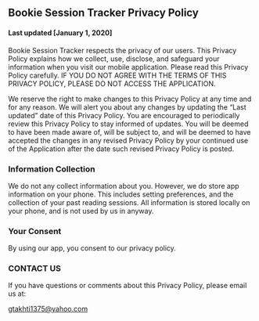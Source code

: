 ## Bookie Session Tracker Privacy Policy

#### Last updated [January 1, 2020]

Bookie Session Tracker respects the privacy of our users. This Privacy Policy explains how we collect, use, disclose, and safeguard your information when you visit our mobile application. Please read this Privacy Policy carefully.  IF YOU DO NOT AGREE WITH THE TERMS OF THIS PRIVACY POLICY, PLEASE DO NOT ACCESS THE APPLICATION. 

We reserve the right to make changes to this Privacy Policy at any time and for any reason.  We will alert you about any changes by updating the “Last updated” date of this Privacy Policy.  You are encouraged to periodically review this Privacy Policy to stay informed of updates. You will be deemed to have been made aware of, will be subject to, and will be deemed to have accepted the changes in any revised Privacy Policy by your continued use of the Application after the date such revised Privacy Policy is posted.  

### Information Collection

We do not any collect information about you. However, we do store app information on your phone. This includes setting preferences, and the collection of your past reading sessions. All information is stored locally on your phone, and is not used by us in anyway.    

### Your Consent

By using our app, you consent to our privacy policy.

### CONTACT US

If you have questions or comments about this Privacy Policy, please email us at:

gtakhti1375@yahoo.com
